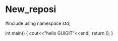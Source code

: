 # New_reposi

#include<iostream>
  using namespace std;
  
  int main()
  {
  cout<<"hello GUIGIT"<<endl;
  return 0;
  }
